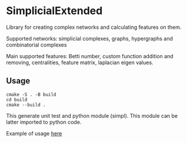 # SimplicialExtended
Library for creating complex networks and calculating features on them.

Supported networks: simplicial complexes, graphs, hypergraphs and combinatorial complexes

Main supported features: Betti number, custom function addition and removing, centralities, feature matrix, laplacian eigen values.

## Usage

```
cmake -S . -B build
cd build
cmake --build .
```

This generate unit test and python module (simpl). This module can be latter imported to python code.

Example of usage [here](tutorial/example.ipynb)